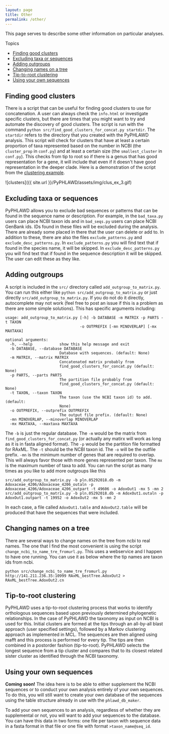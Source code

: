 ```yaml
---
layout: page
title: Other
permalink: /other/
---
```

This page serves to describe some other information on particular analyses.

Topics

- [Finding good clusters](#finding-good-clusters)
- [Excluding taxa or sequences](#excluding-taxa-or-sequences)
- [Adding outgroups](#adding-outgroups)
- [Changing names on a tree](#changing-names-on-a-tree)
- [Tip-to-root clustering](#tip-to-root-clustering)
- [Using your own sequences](#using-your-own-sequences)

## Finding good clusters

There is a script that can be useful for finding good clusters to use for concatenation. A user can always check the `info.html` or investigate specific clusters, but there are times that you might want to try and automate the discovery of good clusters. The script is run with the command `python src/find_good_clusters_for_concat.py startdir`. The `startdir` refers to the directory that you created with the PyPHLAWD analysis. This script will check for clusters that have at least a certain proportion of taxa represented based on the number in NCBI (the `cluster_prop` in `conf.py`) and at least a certain size (the `smallest_cluster` in `conf.py`). This checks from tip to root so if there is a genus that has good representation for a gene, it will include that even if it doesn't have good representation in the deeper clade. Here is a demonstration of the script from the [clustering example](https://fephyfofum.github.io/PyPHLAWD/runs/clustering_ex/).

![clusters]({{ site.url }}/PyPHLAWD/assets/img/clus_ex_3.gif)

## Excluding taxa or sequences

PyPHLAWD allows you to exclude bad sequences or patterns that can be found in the sequence name or description. For example, in the `bad_taxa.py` users can place NCBI taxon ids and in `bad_seqs.py` users can place NCBI GenBank ids. IDs found in these files will be excluded during the analysis. There are already some placed in there that the user can delete or add to. In addition to these, there are also the files `exclude_patterns.py` and `exclude_desc_patterns.py`. In `exclude_patterns.py` you will find text that if found in the species name, it will be skipped. In `exclude_desc_patterns.py` you will find text that if found in the sequence description it will be skipped. The user can edit these as they like. 

## Adding outgroups

A script is included in the `src/` directory called `add_outgroup_to_matrix.py`. You can run this either like `python src/add_outgroup_to_matrix.py` or just directly `src/add_outgroup_to_matrix.py`. If you do not do it directly, autocomplete may not work (feel free to post an issue if this is a problem as there are some simple solutions). This has specific arguments including:

```
usage: add_outgroup_to_matrix.py [-h] -b DATABASE -m MATRIX -p PARTS -t TAXON
                                 -o OUTPREFIX [-mn MINOVERLAP] [-mx MAXTAXA]

optional arguments:
  -h, --help            show this help message and exit
  -b DATABASE, --database DATABASE
                        Database with sequences. (default: None)
  -m MATRIX, --matrix MATRIX
                        Concatenated matrix probably from
                        find_good_clusters_for_concat.py (default: None)
  -p PARTS, --parts PARTS
                        The partition file probably from
                        find_good_clusters_for_concat.py (default: None)
  -t TAXON, --taxon TAXON
                        The taxon (use the NCBI taxon id) to add. (default:
                        None)
  -o OUTPREFIX, --outprefix OUTPREFIX
                        The output file prefix. (default: None)
  -mn MINOVERLAP, --minoverlap MINOVERLAP
  -mx MAXTAXA, --maxtaxa MAXTAXA
```

The `-b` is just the regular database. The `-m` would be the matrix from `find_good_clusters_for_concat.py` (or actually any matirx will work as long as it is in fasta aligned format). The `-p` would be the partition file formatted for RAxML. The `-t` should be the NCBI taxon id. The `-o` will be the outfile prefix. `-mn` is the minimum number of genes that are required to overlap. This will always favor those with more genes represented per taxon. The `mx` is the maximum number of taxa to add. You can run the script as many times as you like to add more outgroups like this

```
src/add_outgroup_to_matrix.py -b pln.05292018.db -m Adoxaceae_4206/Adoxaceae_4206_outaln -p Adoxaceae_4206/Adoxaceae_4206_outpart -t 49606 -o AdoxOut1 -mx 5 -mn 2
src/add_outgroup_to_matrix.py -b pln.05292018.db -m AdoxOut1.outaln -p AdoxOut1.outpart -t 19952 -o AdoxOut2 -mx 5 -mn 2
```

In each case, a file called `AdoxOut1.table` and `AdoxOut2.table` will be produced that have the sequences that were included. 

## Changing names on a tree

There are several ways to change names on the tree from ncbi to real names. The one that I find the most convenient is using the script `change_ncbi_to_name_tre_fromurl.py`. This uses a webservice and I happen to have one running. You can use it as below where the tip names are taxon ids from ncbi.

```
python src/change_ncbi_to_name_tre_fromurl.py http://141.211.236.35:10999 RAxML_bestTree.AdoxOut2 > RAxML_bestTree.AdoxOut2.cn
```

## Tip-to-root clustering

PyPHLAWD uses a tip-to-root clustering process that works to identify orthologous sequences based upon previously determined phylogenetic relationships. In the case of PyPHLAWD the taxonomy as input on NCBI is used for this. Initial clusters are formed at the tips through an all-by-all blast approach (user specified settings), followed by a Markov clustering approach as implemented in MCL. The sequences are then aligned using mafft and this process is performed for every tip. The tips are then combined in a postorder fashion (tip-to-root). PyPHLAWD selects the longest sequence from a tip cluster and compares that to its closest related sister cluster as identified through the NCBI taxonomy.

## Using your own sequences

**Coming soon!** The idea here is to be able to either supplement the NCBI sequences or to conduct your own analysis entirely of your own sequences. To do this, you will still want to create your own database of the sequences using the table structure already in use with the `phlawd_db_maker`. 

To add your own sequences to an analysis, regardless of whether they are supplemental or not, you will want to add your sequences to the database. You can have this data in two forms: one file per taxon with sequence data in a fasta format in that file or one file with format `>taxon_name@seq_id`. 
